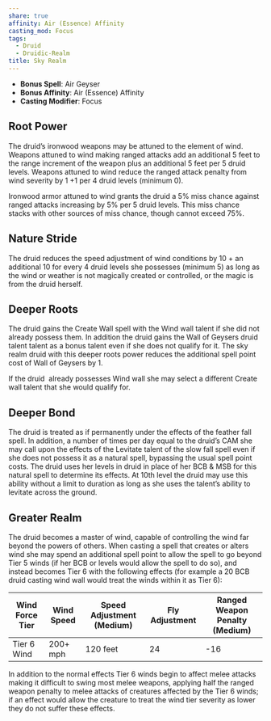 ```yaml
---
share: true
affinity: Air (Essence) Affinity
casting_mod: Focus
tags:
  - Druid
  - Druidic-Realm
title: Sky Realm
---
```


- **Bonus Spell**: Air Geyser
- **Bonus Affinity**: Air (Essence) Affinity
- **Casting Modifier**: Focus
## Root Power
The druid’s ironwood weapons may be attuned to the element of wind. Weapons attuned to wind making ranged attacks add an additional 5 feet to the range increment of the weapon plus an additional 5 feet per 5 druid levels. Weapons attuned to wind reduce the ranged attack penalty from wind severity by 1 +1 per 4 druid levels (minimum 0).

Ironwood armor attuned to wind grants the druid a 5% miss chance against ranged attacks increasing by 5% per 5 druid levels. This miss chance stacks with other sources of miss chance, though cannot exceed 75%.
## Nature Stride
The druid reduces the speed adjustment of wind conditions by 10 + an additional 10 for every 4 druid levels she possesses (minimum 5) as long as the wind or weather is not magically created or controlled, or the magic is from the druid herself.
## Deeper Roots
The druid gains the Create Wall spell with the Wind wall talent if she did not already possess them. In addition the druid gains the Wall of Geysers druid talent talent as a bonus talent even if she does not qualify for it. The sky realm druid with this deeper roots power reduces the additional spell point cost of Wall of Geysers by 1.

If the druid  already possesses Wind wall she may select a different Create wall talent that she would qualify for.
## Deeper Bond
The druid is treated as if permanently under the effects of the feather fall spell. In addition, a number of times per day equal to the druid’s CAM she may call upon the effects of the Levitate talent of the slow fall spell even if she does not possess it as a natural spell, bypassing the usual spell point costs. The druid uses her levels in druid in place of her BCB & MSB for this natural spell to determine its effects. At 10th level the druid may use this ability without a limit to duration as long as she uses the talent’s ability to levitate across the ground.
## Greater Realm
The druid becomes a master of wind, capable of controlling the wind far beyond the powers of others. When casting a spell that creates or alters wind she may spend an additional spell point to allow the spell to go beyond Tier 5 winds (if her BCB or levels would allow the spell to do so), and instead becomes Tier 6 with the following effects (for example a 20 BCB druid casting wind wall would treat the winds within it as Tier 6):

|Wind Force Tier|Wind Speed|Speed Adjustment (Medium)|Fly Adjustment|Ranged Weapon Penalty (Medium)|
|---|---|---|---|---|
|Tier 6 Wind|200+ mph|120 feet|24|-16|

In addition to the normal effects Tier 6 winds begin to affect melee attacks making it difficult to swing most melee weapons, applying half the ranged weapon penalty to melee attacks of creatures affected by the Tier 6 winds; if an effect would allow the creature to treat the wind tier severity as lower they do not suffer these effects.
